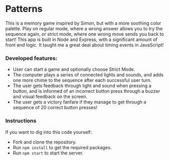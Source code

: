 # Patterns

This is a memory game inspired by Simon, but with a more soothing color palette. Play on regular mode, where a wrong answer allows you to try the sequence again, or strict mode, where one wrong move sends you back to start! This app is built in Node and Express, with a significant amount of front end logic. It taught me a great deal about timing events in JavaScript!

### Developed features:

- User can start a game and optionally choose Strict Mode.
- The computer plays a series of connected lights and sounds, and adds one more chime to the sequence after each successful user turn.
- The user gets feedback through light and sound when pressing a button, and is informed of an incorrect button press through a buzzer and visual feedback on the screen.
- The user gets a victory fanfare if they manage to get through a sequence of 20 correct button presses!

### Instructions

If you want to dig into this code yourself:

- Fork and clone the repository.
- Run ```npm install``` to get the required packages.
- Run ```npm start``` to start the server.
